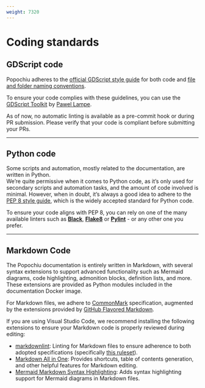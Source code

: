 ```yaml
---
weight: 7320
---
```


# Coding standards

## GDScript code

Popochiu adheres to the [official GDScript style guide](https://docs.godotengine.org/en/stable/tutorials/scripting/gdscript/gdscript_styleguide.html) for both code and [file and folder naming conventions](https://docs.godotengine.org/en/stable/tutorials/scripting/gdscript/gdscript_styleguide.html).

To ensure your code complies with these guidelines, you can use the [GDScript Toolkit](https://github.com/Scony/godot-gdscript-toolkit) by [Pawel Lampe](https://github.com/Scony).

As of now, no automatic linting is available as a pre-commit hook or during PR submission. Please verify that your code is compliant before submitting your PRs.

---

## Python code

Some scripts and automation, mostly related to the documentation, are written in Python.  
We’re quite permissive when it comes to Python code, as it’s only used for secondary scripts and automation tasks, and the amount of code involved is minimal. However, when in doubt, it’s always a good idea to adhere to the [PEP 8 style guide](https://peps.python.org/pep-0008/), which is the widely accepted standard for Python code.

To ensure your code aligns with PEP 8, you can rely on one of the many available linters such as **[Black](https://black.readthedocs.io/en/stable/)**, **[Flake8](https://flake8.pycqa.org/en/latest/)** or **[Pylint](https://pylint.pycqa.org/en/latest/)** - or any other one you prefer.

---

## Markdown Code

The Popochiu documentation is entirely written in Markdown, with several syntax extensions to support advanced functionality such as Mermaid diagrams, code highlighting, admonition blocks, definition lists, and more. These extensions are provided as Python modules included in the documentation Docker image.

For Markdown files, we adhere to [CommonMark](https://spec.commonmark.org/0.31.2/) specification, augmented by the extensions provided by [GitHub Flavored Markdown](https://github.github.com/gfm/).

If you are using Visual Studio Code, we recommend installing the following extensions to ensure your Markdown code is properly reviewed during editing:

- [markdownlint](https://marketplace.visualstudio.com/items?itemName=DavidAnson.vscode-markdownlint): Linting for Markdown files to ensure adherence to both adopted specifications (specifically [this ruleset](https://github.com/DavidAnson/markdownlint?tab=readme-ov-file#rules--aliases)).
- [Markdown All in One](https://marketplace.visualstudio.com/items?itemName=yzhang.markdown-all-in-one): Provides shortcuts, table of contents generation, and other helpful features for Markdown editing.
- [Mermaid Markdown Syntax Highlighting](https://marketplace.visualstudio.com/items?itemName=bpruitt-goddard.mermaid-markdown-syntax-highlighting): Adds syntax highlighting support for Mermaid diagrams in Markdown files.
